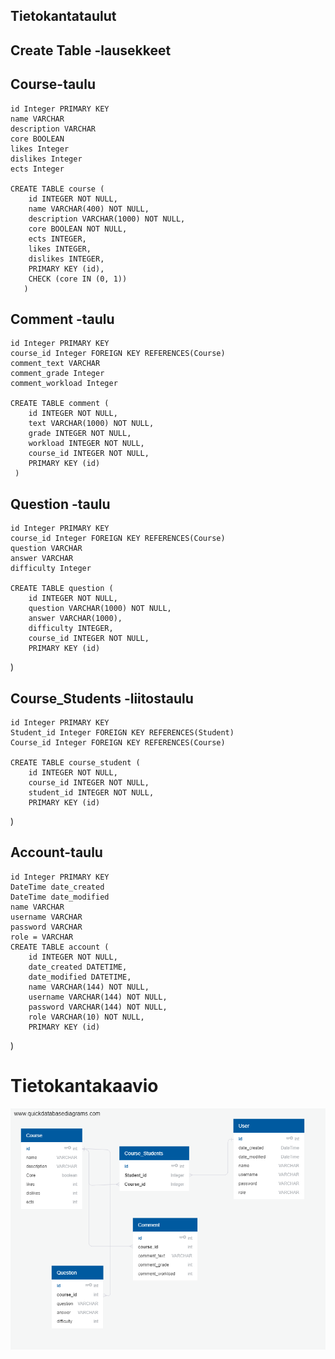 ## Tietokantataulut

## Create Table -lausekkeet

## Course-taulu
    id Integer PRIMARY KEY
    name VARCHAR
    description VARCHAR 
    core BOOLEAN
    likes Integer
    dislikes Integer
    ects Integer
    
    CREATE TABLE course (
        id INTEGER NOT NULL,
        name VARCHAR(400) NOT NULL,
        description VARCHAR(1000) NOT NULL,
        core BOOLEAN NOT NULL,
        ects INTEGER,
        likes INTEGER,
        dislikes INTEGER,
        PRIMARY KEY (id),
        CHECK (core IN (0, 1))
       )
    


## Comment -taulu
    id Integer PRIMARY KEY
    course_id Integer FOREIGN KEY REFERENCES(Course)
    comment_text VARCHAR
    comment_grade Integer
    comment_workload Integer
    
    CREATE TABLE comment (
        id INTEGER NOT NULL,
        text VARCHAR(1000) NOT NULL,
        grade INTEGER NOT NULL,
        workload INTEGER NOT NULL,
        course_id INTEGER NOT NULL,
        PRIMARY KEY (id)
     )


## Question -taulu
    id Integer PRIMARY KEY
    course_id Integer FOREIGN KEY REFERENCES(Course)
    question VARCHAR
    answer VARCHAR
    difficulty Integer
    
    CREATE TABLE question (
        id INTEGER NOT NULL,
        question VARCHAR(1000) NOT NULL,
        answer VARCHAR(1000),
        difficulty INTEGER,
        course_id INTEGER NOT NULL,
        PRIMARY KEY (id)
)
    
   
## Course_Students -liitostaulu
    id Integer PRIMARY KEY
    Student_id Integer FOREIGN KEY REFERENCES(Student)
    Course_id Integer FOREIGN KEY REFERENCES(Course)
    
    CREATE TABLE course_student (
        id INTEGER NOT NULL,
        course_id INTEGER NOT NULL,
        student_id INTEGER NOT NULL,
        PRIMARY KEY (id)
)

## Account-taulu
    id Integer PRIMARY KEY
    DateTime date_created
    DateTime date_modified
    name VARCHAR
    username VARCHAR
    password VARCHAR
    role = VARCHAR
    CREATE TABLE account (
        id INTEGER NOT NULL,
        date_created DATETIME,
        date_modified DATETIME,
        name VARCHAR(144) NOT NULL,
        username VARCHAR(144) NOT NULL,
        password VARCHAR(144) NOT NULL,
        role VARCHAR(10) NOT NULL,
        PRIMARY KEY (id)
)
        
# Tietokantakaavio
<img src="https://raw.githubusercontent.com/Varjokorento/tsohasovellus19/master/documentation/dbstructure.png" width="700">




